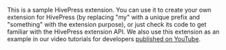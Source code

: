 This is a sample HivePress extension. You can use it to create your own extension for HivePress (by replacing "my" with a unique prefix and "something" with the extension purpose), or just check its code to get familiar with the HivePress extension API. We also use this extension as an example in our video tutorials for developers [published on YouTube](https://www.youtube.com/c/HivePress).

